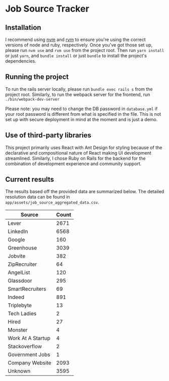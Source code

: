 # Job Source Tracker

## Installation

I recommend using [nvm](https://github.com/nvm-sh/nvm) and [rvm](https://rvm.io/) to ensure you're using the correct versions of node and ruby, respectively. Once you've got those set up, please run `nvm use` and `rvm use` from the project root. Then run `yarn install` or just `yarn`, and `bundle install` or just `bundle` to install the project's dependencies.

## Running the project

To run the rails server locally, please run `bundle exec rails s` from the project root. Similarly, to run the webpack server for the frontend, run `./bin/webpack-dev-server`

Please note: you may need to change the DB password in `database.yml` if your root password is different from what is specified in the file. This is not set up with secure deployment in mind at the moment and is just a demo.

## Use of third-party libraries

This project primarily uses React with Ant Design for styling because of the declarative and compositional nature of React making UI development streamlined. Similarly, I chose Ruby on Rails for the backend for the combination of development experience and community support.

## Current results

The results based off the provided data are summarized below. The detailed resolution data can be found in `app/assets/job_source_aggregated_data.csv`.

| Source | Count |
| --- | ----------- |
| Lever |  2671 |
| LinkedIn |  6568 |
| Google |  160 |
| Greenhouse | 3039 |
|Jobvite | 382 |
| ZipRecruiter | 64 |
| AngelList | 120 |
| Glassdoor | 295 |
| SmartRecruiters | 69 |
| Indeed | 891 |
| Triplebyte | 13 |
| Tech Ladies | 2 |
| Hired | 27 |
| Monster | 4 |
| Work At A Startup | 4 |
| Stackoverflow | 2 |
| Government Jobs | 1 |
| Company Website | 2093 |
| Unknown |  3595 |

